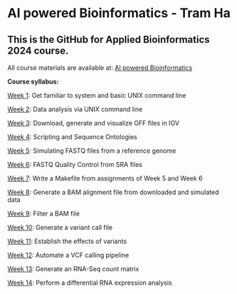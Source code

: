 # AI powered Bioinformatics - Tram Ha
## This is the GitHub for Applied Bioinformatics 2024 course.

All course materials are available at: [AI powered Bioinformatics](https://www.biostarhandbook.com/appbio/)

**Course syllabus:**

[Week 1](https://github.com/nhokchihiro/appbio24-tramha/tree/main/Week01): Get familiar to system and basic UNIX command line 

[Week 2](https://github.com/nhokchihiro/appbio24-tramha/tree/main/Week02): Data analysis via UNIX command line

[Week 3](https://github.com/nhokchihiro/appbio24-tramha/tree/main/Week03): Download, generate and visualize GFF files in IGV

[Week 4](https://github.com/nhokchihiro/appbio24-tramha/tree/main/Week04): Scripting and Sequence Ontologies

[Week 5](https://github.com/nhokchihiro/appbio24-tramha/tree/main/Week05): Simulating FASTQ files from a reference genome

[Week 6](https://github.com/nhokchihiro/appbio24-tramha/tree/main/Week06): FASTQ Quality Control from SRA files

[Week 7](https://github.com/nhokchihiro/appbio24-tramha/tree/main/Week07): Write a Makefile from assignments of Week 5 and Week 6

[Week 8](https://github.com/nhokchihiro/appbio24-tramha/tree/main/Week08): Generate a BAM alignment file from downloaded and simulated data

[Week 9](https://github.com/nhokchihiro/appbio24-tramha/tree/main/Week09): Filter a BAM file

[Week 10](https://github.com/nhokchihiro/appbio24-tramha/tree/main/Week10): Generate a variant call file

[Week 11](https://github.com/nhokchihiro/appbio24-tramha/tree/main/Week11): Establish the effects of variants

[Week 12](https://github.com/nhokchihiro/appbio24-tramha/tree/main/Week12): Automate a VCF calling pipeline

[Week 13](https://github.com/nhokchihiro/appbio24-tramha/tree/main/Week13): Generate an RNA-Seq count matrix

[Week 14](https://github.com/nhokchihiro/appbio24-tramha/tree/main/Week14): Perform a differential RNA expression analysis

